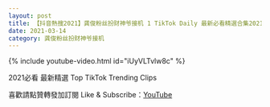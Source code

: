```yaml
---
layout: post
title: 【抖音熱搜2021】龚俊粉丝扮财神爷接机 1 TikTok Daily 最新必看精選合集2021 03 14
date: 2021-03-14
category: 龚俊粉丝扮财神爷接机
---
```


{% include youtube-video.html id="iUyVLTvlw8c" %}

2021必看 最新精選 Top TikTok Trending Clips

喜歡請點贊轉發加訂閱 Like & Subscribe：[YouTube](https://www.youtube.com/channel/UCAoR7VcanIPd04uEq_GIylA/videos)

